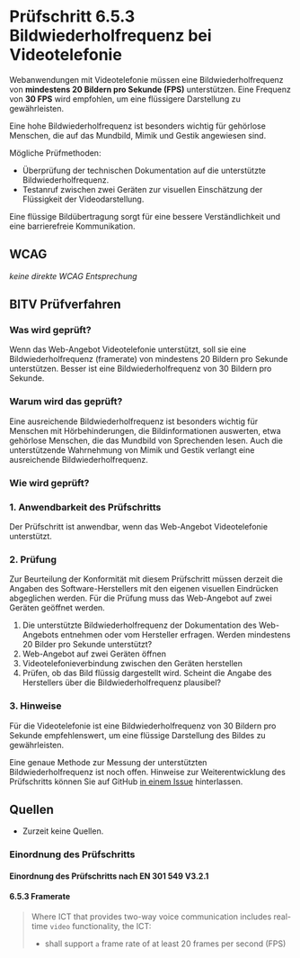 # Prüfschritt 6.5.3 Bildwiederholfrequenz bei Videotelefonie

Webanwendungen mit Videotelefonie müssen eine Bildwiederholfrequenz von **mindestens 20 Bildern pro Sekunde (FPS)** unterstützen. Eine Frequenz von **30 FPS** wird empfohlen, um eine flüssigere Darstellung zu gewährleisten.

Eine hohe Bildwiederholfrequenz ist besonders wichtig für gehörlose Menschen, die auf das Mundbild, Mimik und Gestik angewiesen sind.

Mögliche Prüfmethoden:

-   Überprüfung der technischen Dokumentation auf die unterstützte Bildwiederholfrequenz.
-   Testanruf zwischen zwei Geräten zur visuellen Einschätzung der Flüssigkeit der Videodarstellung.

Eine flüssige Bildübertragung sorgt für eine bessere Verständlichkeit und eine barrierefreie Kommunikation.

## WCAG

_keine direkte WCAG Entsprechung_

## BITV Prüfverfahren

### Was wird geprüft?

Wenn das Web-Angebot Videotelefonie unterstützt, soll sie eine Bildwiederholfrequenz (framerate) von mindestens 20 Bildern pro Sekunde unterstützen. Besser ist eine Bildwiederholfrequenz von 30 Bildern pro Sekunde.

### Warum wird das geprüft?

Eine ausreichende Bildwiederholfrequenz ist besonders wichtig für Menschen mit Hörbehinderungen, die Bildinformationen auswerten, etwa gehörlose Menschen, die das Mundbild von Sprechenden lesen. Auch die unterstützende Wahrnehmung von Mimik und Gestik verlangt eine ausreichende Bildwiederholfrequenz.

### Wie wird geprüft?

### 1\. Anwendbarkeit des Prüfschritts

Der Prüfschritt ist anwendbar, wenn das Web-Angebot Videotelefonie unterstützt.

### 2\. Prüfung

Zur Beurteilung der Konformität mit diesem Prüfschritt müssen derzeit die Angaben des Software-Herstellers mit den eigenen visuellen Eindrücken abgeglichen werden. Für die Prüfung muss das Web-Angebot auf zwei Geräten geöffnet werden.

1.  Die unterstützte Bildwiederholfrequenz der Dokumentation des Web-Angebots entnehmen oder vom Hersteller erfragen. Werden mindestens 20 Bilder pro Sekunde unterstützt?
2.  Web-Angebot auf zwei Geräten öffnen
3.  Videotelefonieverbindung zwischen den Geräten herstellen
4.  Prüfen, ob das Bild flüssig dargestellt wird. Scheint die Angabe des Herstellers über die Bildwiederholfrequenz plausibel?

### 3\. Hinweise

Für die Videotelefonie ist eine Bildwiederholfrequenz von 30 Bildern pro Sekunde empfehlenswert, um eine flüssige Darstellung des Bildes zu gewährleisten.

Eine genaue Methode zur Messung der unterstützten Bildwiederholfrequenz ist noch offen. Hinweise zur Weiterentwicklung des Prüfschritts können Sie auf GitHub [in einem Issue](https://github.com/BIK-BITV/BIK-Web-Test/issues) hinterlassen.

## Quellen

-   Zurzeit keine Quellen.

### Einordnung des Prüfschritts

#### Einordnung des Prüfschritts nach EN 301 549 V3.2.1

#### 6.5.3 Framerate

> Where ICT that provides two-way voice communication includes real-time `video` functionality, the ICT:
>
> -   shall support `a` frame rate of at least 20 frames per second (FPS)

